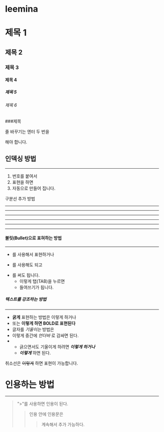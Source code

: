 # leemina

# 제목 1

## 제목 2

### 제목 3

#### 제목 4

##### 제목 5

###### 제목 6

###제목

줄 바꾸기는
엔터 두 번을

해야 합니다.

## 인덱싱 방법
- - -
1. 번호를 붙여서
2. 표현을 하면
3. 자동으로 만들어 집니다.

구분선 추가 방법

---

------

- - - - - -

***

********

* * *

#### 불릿(Bullet)으로 표혀하는 방법
************
+ 를 사용해서 표현하거나
- 를 사용해도 되고
* 를 써도 됩니다.
  * 이렇게 탭(TAB)을 누르면
  * 들여쓰기가 됩니다.
 
##### 텍스트를 강조하는 방법
- - - - -
+ **굵게** 표현하는 방법은 이렇게 하거나
+ 또는 __이렇게 하면 BOLD로 표현된다__
+ 글자를 *기울이는* 방법은
+ 이렇게 중간에 _언더바_ 로 감싸면 된다.
+ 
  + 긁으면서도 기울이게 하려면 ***이렇게 하거나***
  + ___이렇게___ 하면 된다.
 
취소선은 ~~이렇게~~ 하면 표현이 가능합니다.

# 인용하는 방법
- - -
> ">"를 사용하면 인용이 된다.
>> 인용 안에 인용문은
>>> 계속해서 추가 가능하다.
